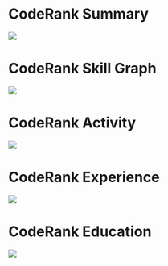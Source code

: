 # CodeRank Summary
<img src="https://cr-ss-service.azurewebsites.net/api/ScreenShot?widget=summary&username=aleksaToljic&style=--header-bg-color:%23000;" />

# CodeRank Skill Graph
<img src="https://cr-skills-chart-widget.azurewebsites.net/api/api?username=aleksaToljic" />

# CodeRank Activity
<img
  src="https://cr-ss-service.azurewebsites.net/api/ScreenShot?widget=activity&username=aleksaToljic&labels=true"
/>

# CodeRank Experience
<img src="https://cr-ss-service.azurewebsites.net/api/ScreenShot?widget=work-experience&username=aleksaToljic&logos=true&style=--item-bg-color:lightgray;--item-border-radius:10px"
/>

# CodeRank Education
<img
  src="https://cr-ss-service.azurewebsites.net/api/ScreenShot?widget=education&username=aleksaToljic&certificates=true&style=--item-bg-color:lightgray;--item-border-radius:10px"
/>
